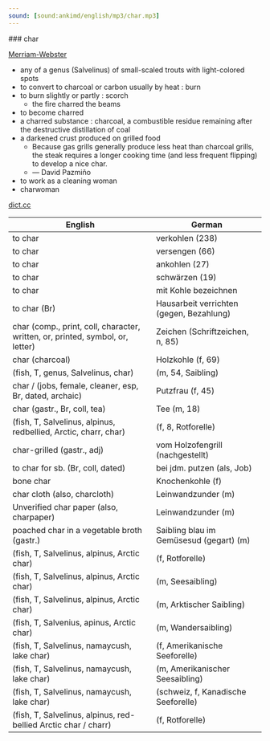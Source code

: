 ```yaml
---
sound: [sound:ankimd/english/mp3/char.mp3]
---
```


\### char

[Merriam-Webster](https://www.merriam-webster.com/dictionary/char)

- any of a genus (Salvelinus) of small-scaled trouts with light-colored spots
- to convert to charcoal or carbon usually by heat : burn
- to burn slightly or partly : scorch
    - the fire charred the beams
- to become charred
- a charred substance : charcoal, a combustible residue remaining after the destructive distillation of coal
- a darkened crust produced on grilled food
    - Because gas grills generally produce less heat than charcoal grills, the steak requires a longer cooking time (and less frequent flipping) to develop a nice char.
    - — David Pazmiño
- to work as a cleaning woman
- charwoman

[dict.cc](https://www.dict.cc/char)

| English        | German       |
| -------------- | ------------ |
| to char | verkohlen (238) |
| to char | versengen (66) |
| to char | ankohlen (27) |
| to char | schwärzen (19) |
| to char | mit Kohle bezeichnen |
| to char (Br) | Hausarbeit verrichten (gegen, Bezahlung) |
| char (comp., print, coll, character, written, or, printed, symbol, or, letter) | Zeichen (Schriftzeichen, n, 85) |
| char (charcoal) | Holzkohle (f, 69) |
|  (fish, T, genus, Salvelinus, char) |  (m, 54, Saibling) |
| char / (jobs, female, cleaner, esp, Br, dated, archaic) | Putzfrau (f, 45) |
| char (gastr., Br, coll, tea) | Tee (m, 18) |
|  (fish, T, Salvelinus, alpinus, redbellied, Arctic, charr, char) |  (f, 8, Rotforelle) |
| char-grilled (gastr., adj) | vom Holzofengrill (nachgestellt) |
| to char for sb. (Br, coll, dated) | bei jdm. putzen (als, Job) |
| bone char | Knochenkohle (f) |
| char cloth (also, charcloth) | Leinwandzunder (m) |
| Unverified char paper (also, charpaper) | Leinwandzunder (m) |
| poached char in a vegetable broth (gastr.) | Saibling blau im Gemüsesud (gegart) (m) |
|  (fish, T, Salvelinus, alpinus, Arctic char) |  (f, Rotforelle) |
|  (fish, T, Salvelinus, alpinus, Arctic char) |  (m, Seesaibling) |
|  (fish, T, Salvelinus, alpinus, Arctic char) |  (m, Arktischer Saibling) |
|  (fish, T, Salvenius, apinus, Arctic char) |  (m, Wandersaibling) |
|  (fish, T, Salvelinus, namaycush, lake char) |  (f, Amerikanische Seeforelle) |
|  (fish, T, Salvelinus, namaycush, lake char) |  (m, Amerikanischer Seesaibling) |
|  (fish, T, Salvelinus, namaycush, lake char) |  (schweiz, f, Kanadische Seeforelle) |
|  (fish, T, Salvelinus, alpinus, red-bellied Arctic char / charr) |  (f, Rotforelle) |
